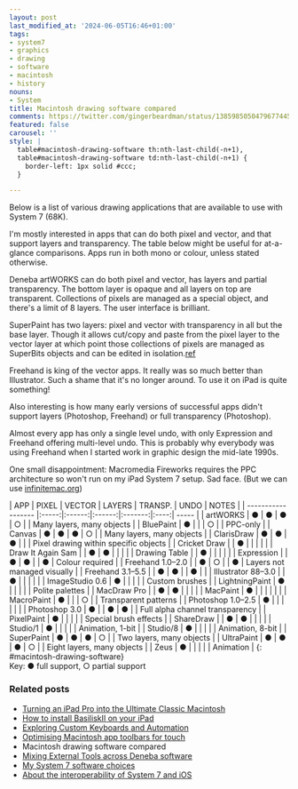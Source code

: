 ```yaml
---
layout: post
last_modified_at: '2024-06-05T16:46+01:00'
tags:
- system7
- graphics
- drawing
- software
- macintosh
- history
nouns:
- System
title: Macintosh drawing software compared
comments: https://twitter.com/gingerbeardman/status/1385985050479677445
featured: false
carousel: ''
style: |
  table#macintosh-drawing-software th:nth-last-child(-n+1),
  table#macintosh-drawing-software td:nth-last-child(-n+1) {
    border-left: 1px solid #ccc;
  }

---
```

Below is a list of various drawing applications that are available to use with System 7 (68K).

I'm mostly interested in apps that can do both pixel and vector, and that support layers and transparency. The table below might be useful for at-a-glance comparisons. Apps run in both mono or colour, unless stated otherwise.

Deneba artWORKS can do both pixel and vector, has layers and partial transparency. The bottom layer is opaque and all layers on top are transparent. Collections of pixels are managed as a special object, and there's a limit of 8 layers. The user interface is brilliant.

SuperPaint has two layers: pixel and vector with transparency in all but the base layer. Though it allows cut/copy and paste from the pixel layer to the vector layer at which point those collections of pixels are managed as SuperBits objects and can be edited in isolation.[ref](https://twitter.com/tumult/status/1432279388519763972)

Freehand is king of the vector apps. It really was so much better than Illustrator. Such a shame that it's no longer around. To use it on iPad is quite something!

Also interesting is how many early versions of successful apps didn't support layers (Photoshop, Freehand) or full transparency (Photoshop).

Almost every app has only a single level undo, with only Expression and Freehand offering multi-level undo. This is probably why everybody was using Freehand when I started work in graphic design the mid-late 1990s.

One small disappointment: Macromedia Fireworks requires the PPC architecture so won't run on my iPad System 7 setup. Sad face. (But we can use [infinitemac.org](https://infinitemac.org))

<div class="table-wrapper" markdown="block">
| APP                | PIXEL | VECTOR | LAYERS | TRANSP. | UNDO | NOTES |
| ------------------ |:-----:|:------:|:------:|:-------:|:----:| ----- |
| artWORKS           | ●     | ●      | ●      | ○       |      | Many layers, many objects |
| BluePaint          | ●     |        |        | ○       |      | PPC-only |
| Canvas             | ●     | ●      | ●      | ○       |      | Many layers, many objects |
| ClarisDraw         | ●     | ●      | ●      |         |      | Pixel drawing within specific objects |
| Cricket Draw       |       | ●      |        |         |      |  |
| Draw It Again Sam  |       | ●      | ●      |         |      |  |
| Drawing Table      |       | ●      |        |         |      |  |
| Expression         |       | ●      | ●      |         | ●    | Colour required |
| Freehand 1.0–2.0   |       | ●      | ○      |         | ●    | Layers not managed visually |
| Freehand 3.1–5.5   |       | ●      | ●      |         | ●    |  |
| Illustrator 88–3.0 |       | ●      |        |         |      |  |
| ImageStudio 0.6    | ●     |        |        |         |      | Custom brushes |
| LightningPaint     | ●     |        |        |         |      | Polite palettes |
| MacDraw Pro        |       | ●      | ●      |         |      |  |
| MacPaint           | ●     |        |        |         |      |  |
| MacroPaint         | ●     |        |        | ○       |      | Transparent patterns |
| Photoshop 1.0–2.5  | ●     |        |        |         |      |  |
| Photoshop 3.0      | ●     |        | ●      | ●       |      | Full alpha channel transparency |
| PixelPaint         | ●     |        |        |         |      | Special brush effects |
| ShareDraw          |       | ●      | ●      |         |      |  |
| Studio/1           | ●     |        |        |         |      | Animation, 1-bit |
| Studio/8           | ●     |        |        |         |      | Animation, 8-bit |
| SuperPaint         | ●     | ●      | ●      | ○       |      | Two layers, many objects |
| UltraPaint         | ●     | ●      | ●      | ○       |      | Eight layers, many objects |
| Zeus               | ●     |        |        |         |      | Animation |
{: #macintosh-drawing-software}

</div>
Key: ● full support, ○ partial support

### Related posts

* [Turning an iPad Pro into the Ultimate Classic Macintosh](/2021/04/17/turning-an-ipad-pro-into-the-ultimate-classic-macintosh)
* [How to install BasiliskII on your iPad](/2021/04/21/building-basiliskii-for-ios/)
* [Exploring Custom Keyboards and Automation](/2021/04/19/automating-interactions-using-apple-events/)
* [Optimising Macintosh app toolbars for touch](/2021/03/28/changing-the-size-of-toolbar-items-using-resedit/)
* Macintosh drawing software compared
* [Mixing External Tools across Deneba software](/2021/04/25/mixing-external-tools-across-deneba-software/)
* [My System 7 software choices](/2021/04/30/my-system-7-software-choices/)
* [About the interoperability of System 7 and iOS](/2021/05/03/interoperability-of-system-7-and-ios/)
